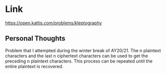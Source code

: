# Link

https://open.kattis.com/problems/kleptography

## Personal Thoughts

Problem that I attempted during the winter break of AY20/21. The n plaintext characters and the last n ciphertext characters can be used to get the preceding n plaintext characters. This process can be repeated until the entire plaintext is recovered.

